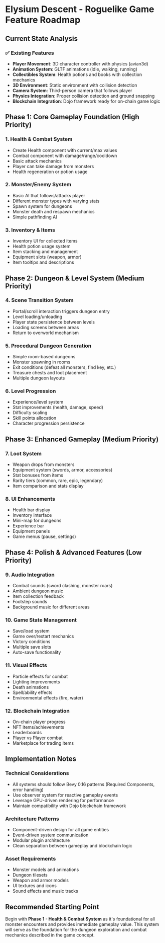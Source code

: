 # Elysium Descent - Roguelike Game Feature Roadmap

## Current State Analysis

### ✅ **Existing Features**
- **Player Movement**: 3D character controller with physics (avian3d)
- **Animation System**: GLTF animations (idle, walking, running)
- **Collectibles System**: Health potions and books with collection mechanics
- **3D Environment**: Static environment with collision detection
- **Camera System**: Third-person camera that follows player
- **Physics Integration**: Proper collision detection and ground snapping
- **Blockchain Integration**: Dojo framework ready for on-chain game logic

## **Phase 1: Core Gameplay Foundation (High Priority)**

### 1. **Health & Combat System**
- Create Health component with current/max values
- Combat component with damage/range/cooldown
- Basic attack mechanics
- Player can take damage from monsters
- Health regeneration or potion usage

### 2. **Monster/Enemy System**
- Basic AI that follows/attacks player
- Different monster types with varying stats
- Spawn system for dungeons
- Monster death and respawn mechanics
- Simple pathfinding AI

### 3. **Inventory & Items**
- Inventory UI for collected items
- Health potion usage system
- Item stacking and management
- Equipment slots (weapon, armor)
- Item tooltips and descriptions

## **Phase 2: Dungeon & Level System (Medium Priority)**

### 4. **Scene Transition System**
- Portal/scroll interaction triggers dungeon entry
- Level loading/unloading
- Player state persistence between levels
- Loading screens between areas
- Return to overworld mechanism

### 5. **Procedural Dungeon Generation**
- Simple room-based dungeons
- Monster spawning in rooms
- Exit conditions (defeat all monsters, find key, etc.)
- Treasure chests and loot placement
- Multiple dungeon layouts

### 6. **Level Progression**
- Experience/level system
- Stat improvements (health, damage, speed)
- Difficulty scaling
- Skill points allocation
- Character progression persistence

## **Phase 3: Enhanced Gameplay (Medium Priority)**

### 7. **Loot System**
- Weapon drops from monsters
- Equipment system (swords, armor, accessories)
- Stat bonuses from items
- Rarity tiers (common, rare, epic, legendary)
- Item comparison and stats display

### 8. **UI Enhancements**
- Health bar display
- Inventory interface
- Mini-map for dungeons
- Experience bar
- Equipment panels
- Game menus (pause, settings)

## **Phase 4: Polish & Advanced Features (Low Priority)**

### 9. **Audio Integration**
- Combat sounds (sword clashing, monster roars)
- Ambient dungeon music
- Item collection feedback
- Footstep sounds
- Background music for different areas

### 10. **Game State Management**
- Save/load system
- Game over/restart mechanics
- Victory conditions
- Multiple save slots
- Auto-save functionality

### 11. **Visual Effects**
- Particle effects for combat
- Lighting improvements
- Death animations
- Spell/ability effects
- Environmental effects (fire, water)

### 12. **Blockchain Integration**
- On-chain player progress
- NFT items/achievements
- Leaderboards
- Player vs Player combat
- Marketplace for trading items

## **Implementation Notes**

### Technical Considerations
- All systems should follow Bevy 0.16 patterns (Required Components, error handling)
- Use observer system for reactive gameplay events
- Leverage GPU-driven rendering for performance
- Maintain compatibility with Dojo blockchain framework

### Architecture Patterns
- Component-driven design for all game entities
- Event-driven system communication
- Modular plugin architecture
- Clean separation between gameplay and blockchain logic

### Asset Requirements
- Monster models and animations
- Dungeon tilesets
- Weapon and armor models
- UI textures and icons
- Sound effects and music tracks

## **Recommended Starting Point**

Begin with **Phase 1 - Health & Combat System** as it's foundational for all monster encounters and provides immediate gameplay value. This system will serve as the foundation for the dungeon exploration and combat mechanics described in the game concept.